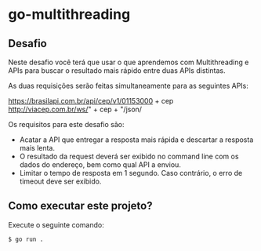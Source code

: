 # go-multithreading

## Desafio
 
Neste desafio você terá que usar o que aprendemos com Multithreading e APIs para buscar o resultado mais rápido entre duas APIs distintas.

As duas requisições serão feitas simultaneamente para as seguintes APIs:

https://brasilapi.com.br/api/cep/v1/01153000 + cep
http://viacep.com.br/ws/" + cep + "/json/

Os requisitos para este desafio são:

- Acatar a API que entregar a resposta mais rápida e descartar a resposta mais lenta.
- O resultado da request deverá ser exibido no command line com os dados do endereço, bem como qual API a enviou.
- Limitar o tempo de resposta em 1 segundo. Caso contrário, o erro de timeout deve ser exibido.

## Como executar este projeto?

Execute o seguinte comando:
```shell
$ go run .
```